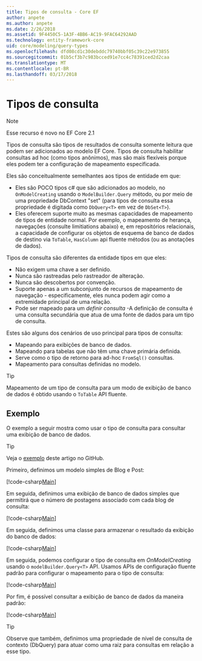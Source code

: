 ```yaml
---
title: Tipos de consulta - Core EF
author: anpete
ms.author: anpete
ms.date: 2/26/2018
ms.assetid: 9F4450C5-1A3F-4BB6-AC19-9FAC64292AAD
ms.technology: entity-framework-core
uid: core/modeling/query-types
ms.openlocfilehash: dfd08cd1c30debddc79740bbf05c39c22e973855
ms.sourcegitcommit: 01b5cf3b7c983bcced91e7cc4c78391ced2d2caa
ms.translationtype: MT
ms.contentlocale: pt-BR
ms.lasthandoff: 03/17/2018
---
```

# <a name="query-types"></a>Tipos de consulta
> [!NOTE]
> Esse recurso é novo no EF Core 2.1

Tipos de consulta são tipos de resultados de consulta somente leitura que podem ser adicionados ao modelo EF Core. Tipos de consulta habilitar consultas ad hoc (como tipos anônimos), mas são mais flexíveis porque eles podem ter a configuração de mapeamento especificada.

Eles são conceitualmente semelhantes aos tipos de entidade em que:

- Eles são POCO tipos c# que são adicionados ao modelo, no ```OnModelCreating``` usando o ```ModelBuilder.Query``` método, ou por meio de uma propriedade DbContext "set" (para tipos de consulta essa propriedade é digitada como ```DbQuery<T>``` em vez de ```DbSet<T>```).
- Eles oferecem suporte muito as mesmas capacidades de mapeamento de tipos de entidade normal. Por exemplo, o mapeamento de herança, navegações (consulte limitiations abaixo) e, em repositórios relacionais, a capacidade de configurar os objetos de esquema de banco de dados de destino via ```ToTable```, ```HasColumn``` api fluente métodos (ou as anotações de dados).

Tipos de consulta são diferentes da entidade tipos em que eles:

- Não exigem uma chave a ser definido.
- Nunca são rastreadas pelo rastreador de alteração.
- Nunca são descobertos por convenção.
- Suporte apenas a um subconjunto de recursos de mapeamento de navegação - especificamente, eles nunca podem agir como a extremidade principal de uma relação.
- Pode ser mapeado para um _definir consulta_ -A definição de consulta é uma consulta secundária que atua de uma fonte de dados para um tipo de consulta.

Estes são alguns dos cenários de uso principal para tipos de consulta:

- Mapeando para exibições de banco de dados.
- Mapeando para tabelas que não têm uma chave primária definida.
- Serve como o tipo de retorno para ad-hoc ```FromSql()``` consultas.
- Mapeamento para consultas definidas no modelo.

> [!TIP]
> Mapeamento de um tipo de consulta para um modo de exibição de banco de dados é obtido usando o ```ToTable``` API fluente.

## <a name="example"></a>Exemplo

O exemplo a seguir mostra como usar o tipo de consulta para consultar uma exibição de banco de dados.

> [!TIP]
> Veja o [exemplo](https://github.com/aspnet/EntityFrameworkCore/tree/dev/samples/QueryTypes) deste artigo no GitHub.

Primeiro, definimos um modelo simples de Blog e Post:

[!code-csharp[Main](../../../efcore-dev/samples/QueryTypes/Program.cs#Entities)]

Em seguida, definimos uma exibição de banco de dados simples que permitirá que o número de postagens associado com cada blog de consulta:

[!code-csharp[Main](../../../efcore-dev/samples/QueryTypes/Program.cs#View)]

Em seguida, definimos uma classe para armazenar o resultado da exibição do banco de dados:

[!code-csharp[Main](../../../efcore-dev/samples/QueryTypes/Program.cs#QueryType)]

Em seguida, podemos configurar o tipo de consulta em _OnModelCreating_ usando o ```modelBuilder.Query<T>``` API.
Usamos APIs de configuração fluente padrão para configurar o mapeamento para o tipo de consulta:

[!code-csharp[Main](../../../efcore-dev/samples/QueryTypes/Program.cs#Configuration)]

Por fim, é possível consultar a exibição de banco de dados da maneira padrão:

[!code-csharp[Main](../../../efcore-dev/samples/QueryTypes/Program.cs#Query)]

> [!TIP]
> Observe que também, definimos uma propriedade de nível de consulta de contexto (DbQuery) para atuar como uma raiz para consultas em relação a esse tipo.
